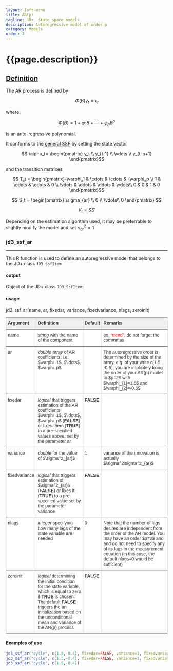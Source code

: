 ```yaml
---
layout: left-menu
title: AR(p)
tagline: JD+. State space models
description: Autoregressive model of order p
category: Models
order: 3
---
```

# {{page.description}}


## [Definition](../implementations/ar.html) 
The AR process is defined by

$$\Phi\left(B\right)y_t=\epsilon_t $$ 

where:  

$$\Phi\left(B\right)=1+\varphi_1 B + \cdots + \varphi_p B^p $$   

is an auto-regressive polynomial. 

It conforms to the [general SSF](../overview/index.html) by setting the state vector 

$$ \alpha_t= \begin{pmatrix} y_t \\ y_{t-1} \\ \vdots \\ y_{t-p+1} \end{pmatrix}$$  

and the transition matrices

$$ T_t = \begin{pmatrix}-\varphi_1 & \cdots & \cdots  & -\varphi_p  \\
                        1          & \cdots &  \cdots &  0          \\ 
						\vdots     & \ddots &  \ddots & \vdots\\ 
						0          &   0    &  1      & 0  \end{pmatrix}$$

$$ S_t = \begin{pmatrix} \sigma_{ar} \\ 0 \\ \vdots\\ 0 \end{pmatrix} $$  

$$ V_t = S S' $$

Depending on the estimation algorithm used, it may be preferrable to slightly modify the model and set $\sigma_{ar}^2=1$


### jd3_ssf_ar
***
This R function is used to define an autoregressive model that belongs to the JD+ class `JD3_SsfItem` 

#### output
Object of the JD+ class `JD3_SsfItem`: 

#### usage 
 
jd3_ssf_ar(name, ar, fixedar, variance, fixedvariance, nlags, zeroinit)
 

<style type="text/css">
.tg  {border-collapse:collapse;border-spacing:0;border-color:#ccc;margin:0px auto;}
.tg td{font-family:Arial, sans-serif;font-size:14px;padding:10px 5px;border-style:solid;border-width:1px;overflow:hidden;word-break:normal;border-color:#ccc;color:#333;background-color:#fff;}
.tg th{font-family:Arial, sans-serif;font-size:14px;font-weight:normal;padding:10px 5px;border-style:solid;border-width:1px;overflow:hidden;word-break:normal;border-color:#ccc;color:#333;background-color:#f0f0f0;}
.tg .tg-if4e{background-color:#f9f9f9;font-weight:bold;border-color:inherit;text-align:left;vertical-align:top}
.tg .tg-fymr{font-weight:bold;border-color:inherit;text-align:left;vertical-align:top}
.tg .tg-btxf{background-color:#f9f9f9;border-color:inherit;text-align:left;vertical-align:top}
.tg .tg-0pky{border-color:inherit;text-align:left;vertical-align:top}
.tg-sort-header::-moz-selection{background:0 0}.tg-sort-header::selection{background:0 0}.tg-sort-header{cursor:pointer}.tg-sort-header:after{content:'';float:right;margin-top:7px;border-width:0 5px 5px;border-style:solid;border-color:#404040 transparent;visibility:hidden}.tg-sort-header:hover:after{visibility:visible}.tg-sort-asc:after,.tg-sort-asc:hover:after,.tg-sort-desc:after{visibility:visible;opacity:.4}.tg-sort-desc:after{border-bottom:none;border-width:5px 5px 0}@media screen and (max-width: 767px) {.tg {width: auto !important;}.tg col {width: auto !important;}.tg-wrap {overflow-x: auto;-webkit-overflow-scrolling: touch;margin: auto 0px;}}</style>
<div class="tg-wrap"><table id="tg-rBYYg" class="tg">
  <tr>
    <th class="tg-0pky"><b>Argument</b></th>
    <th class="tg-0pky"><b>Definition</b></th>
    <th class="tg-0pky"><b>Default</b></th>
    <th class="tg-0pky"><b>Remarks</b></th>
  </tr>
  <tr>
    <td class="tg-0pky">name</td>
    <td class="tg-0pky">  <i>string </i> with the name of the component </td>
    <td class="tg-0pky"></td>
    <td class="tg-0pky">ex. <font color="red">"trend"</font>, do not forget the commmas </td>
  </tr>
 <tr>
    <td class="tg-0pky">ar</td>
    <td class="tg-0pky"> <i>double array </i> of AR coefficients, i.e. $\varphi_1$, $\ldots$, $\varphi_p$ </td>
    <td class="tg-0pky"> </td>
    <td class="tg-0pky">The autoregressive order is determined by the size of the array, e.g. of your write c(1.5, -0.6), you are implicitely fixing the order of your AR(p) model to $p=2$ with $\varphi_{1}=1.5$ and  $\varphi_{2}=-0.6$ </td>
  </tr>
  <tr>
    <td class="tg-0pky">fixedar</td>
    <td class="tg-0pky"> <i>logical</i>  that triggers estimation of the AR coefficients  $\varphi_1$, $\ldots$, $\varphi_p$ (<b>FALSE</b>) or  
	fixes them (<b>TRUE</b>) to a pre-specified  values above, set by the parameter ar  </td>
    <td class="tg-0pky"><b>FALSE</b></td>
    <td class="tg-0pky"> </td>
  </tr>
  <tr>
    <td class="tg-0pky">variance</td>
    <td class="tg-0pky"> <i>double </i> for the value of $\sigma^2_{ar}$ </td>
    <td class="tg-0pky">1</td>
    <td class="tg-0pky">variance of the innovation is actually  $\sigma^2\sigma^2_{ar}$</td>
  </tr>
  <tr>
    <td class="tg-0pky">fixedvariance</td>
    <td class="tg-0pky"> <i>logical</i>  that triggers estimation of $\sigma^2_{ar}$ (<b>FALSE</b>) or  
	fixes it (<b>TRUE</b>) to a pre-specified  value set by the parameter variance </td>
    <td class="tg-0pky"><b>FALSE</b></td>
    <td class="tg-0pky"> </td>
  </tr>
 <tr>
    <td class="tg-0pky">nlags</td>
    <td class="tg-0pky"> <i>integer </i> specifying how many lags of the state variable are needed</td>
    <td class="tg-0pky">0 </td>
    <td class="tg-0pky">Note that the number of lags desired are independent from the order of the AR model. You may have an order $p=2$ and and do not need to specify any of its lags in the measurement equation (in this case, the default nlags=0 would be sufficient) </td>
  </tr>
  <tr>
    <td class="tg-0pky">zeroinit</td>
    <td class="tg-0pky">  <i>logical </i>  determining the initial condition for the state variable, which is equal to zero if  <b>TRUE</b> is chosen. The default  <b>FALSE</b>  triggers the an initialization based on the unconditional mean and variance of the AR(p) process   </td>
    <td class="tg-0pky"> <b>FALSE</b></td>
    <td class="tg-0pky"> </td>
  </tr>
</table></div>
<script charset="utf-8">var TGSort=window.TGSort||function(n){"use strict";function r(n){return n.length}function t(n,t){if(n)for(var e=0,a=r(n);a>e;++e)t(n[e],e)}function e(n){return n.split("").reverse().join("")}function a(n){var e=n[0];return t(n,function(n){for(;!n.startsWith(e);)e=e.substring(0,r(e)-1)}),r(e)}function o(n,r){return-1!=n.map(r).indexOf(!0)}function u(n,r){return function(t){var e="";return t.replace(n,function(n,t,a){return e=t.replace(r,"")+"."+(a||"").substring(1)}),l(e)}}function i(n){var t=l(n);return!isNaN(t)&&r(""+t)+1>=r(n)?t:NaN}function s(n){var e=[];return t([i,m,g],function(t){var a;r(e)||o(a=n.map(t),isNaN)||(e=a)}),e}function c(n){var t=s(n);if(!r(t)){var o=a(n),u=a(n.map(e)),i=n.map(function(n){return n.substring(o,r(n)-u)});t=s(i)}return t}function f(n){var r=n.map(Date.parse);return o(r,isNaN)?[]:r}function v(n,r){r(n),t(n.childNodes,function(n){v(n,r)})}function d(n){var r,t=[],e=[];return v(n,function(n){var a=n.nodeName;"TR"==a?(r=[],t.push(r),e.push(n)):("TD"==a||"TH"==a)&&r.push(n)}),[t,e]}function p(n){if("TABLE"==n.nodeName){for(var e=d(n),a=e[0],o=e[1],u=r(a),i=u>1&&r(a[0])<r(a[1])?1:0,s=i+1,v=a[i],p=r(v),l=[],m=[],g=[],h=s;u>h;++h){for(var N=0;p>N;++N){r(m)<p&&m.push([]);var T=a[h][N],C=T.textContent||T.innerText||"";m[N].push(C.trim())}g.push(h-s)}var L="tg-sort-asc",E="tg-sort-desc",b=function(){for(var n=0;p>n;++n){var r=v[n].classList;r.remove(L),r.remove(E),l[n]=0}};t(v,function(n,t){l[t]=0;var e=n.classList;e.add("tg-sort-header"),n.addEventListener("click",function(){function n(n,r){var t=d[n],e=d[r];return t>e?a:e>t?-a:a*(n-r)}var a=l[t];b(),a=1==a?-1:+!a,a&&e.add(a>0?L:E),l[t]=a;var i=m[t],v=function(n,r){return a*i[n].localeCompare(i[r])||a*(n-r)},d=c(i);(r(d)||r(d=f(i)))&&(v=n);var p=g.slice();p.sort(v);for(var h=null,N=s;u>N;++N)h=o[N].parentNode,h.removeChild(o[N]);for(var N=s;u>N;++N)h.appendChild(o[s+p[N-s]])})})}}var l=parseFloat,m=u(/^(?:\s*)([+-]?(?:\d+)(?:,\d{3})*)(\.\d*)?$/g,/,/g),g=u(/^(?:\s*)([+-]?(?:\d+)(?:\.\d{3})*)(,\d*)?$/g,/\./g);n.addEventListener("DOMContentLoaded",function(){for(var t=n.getElementsByClassName("tg"),e=0;e<r(t);++e)try{p(t[e])}catch(a){}})}(document);</script>

 
#### Examples of use 
```R
jd3_ssf_ar("cycle", c(1.5,-0.4), fixedar=FALSE, variance=1, fixedvariance=TRUE, nlags=4, zeroinit=FALSE) // 
jd3_ssf_ar("cycle", c(1.5,-0.4), fixedar=FALSE, variance=1, fixedvariance=FALSE, nlags=0, zeroinit=FALSE) // default
jd3_ssf_ar("cycle", c(1.5,-0.4)) 

```


